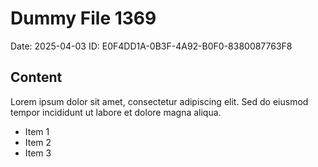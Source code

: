 # Dummy File 1369

Date: 2025-04-03
ID: E0F4DD1A-0B3F-4A92-B0F0-8380087763F8

## Content

Lorem ipsum dolor sit amet, consectetur adipiscing elit.
Sed do eiusmod tempor incididunt ut labore et dolore magna aliqua.

* Item 1
* Item 2
* Item 3

